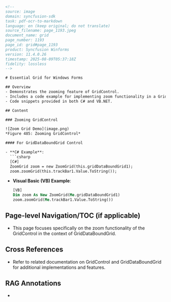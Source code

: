 ```html
<!-- 
source: image
domain: syncfusion-sdk
task: pdf-ocr-to-markdown
language: en (keep original; do not translate)
source_filename: page_1193.jpeg
document_name: grid
page_number: 1193
page_id: grid#page_1193
product: Syncfusion Winforms
version: 11.4.0.26
timestamp: 2025-08-09T05:37:18Z
fidelity: lossless
-->

# Essential Grid for Windows Forms

## Overview
- Demonstrates the zooming feature of GridControl.
- Includes a code example for implementing zoom functionality in a GridDataBoundGrid control.
- Code snippets provided in both C# and VB.NET.

## Content

### Zooming GridControl

![Zoom Grid Demo](image.png)
*Figure 485: Zooming GridControl*

#### For GridDataBoundGrid Control

- **C# Example**:
  ```csharp
  [C#]
  ZoomGrid zoom = new ZoomGrid(this.gridDataBoundGrid1);
  zoom.zoomGrid(this.trackBar1.Value.ToString());
  ```

- **Visual Basic (VB) Example**:
  ```vb
  [VB]
  Dim zoom As New ZoomGrid(Me.gridDataBoundGrid1)
  zoom.zoomGrid(Me.trackBar1.Value.ToString())
  ```

## Page-level Navigation/TOC (if applicable)
- This page focuses specifically on the zoom functionality of the GridControl in the context of GridDataBoundGrid.

## Cross References
- Refer to related documentation on GridControl and GridDataBoundGrid for additional implementations and features.

## RAG Annotations
- <!-- tags: [gridcontrol, griddataboundgrid, zooming, windowsforms, syncfusion] keywords: [grid control, zoom feature, data bound grid, winforms, essential grid] -->
```